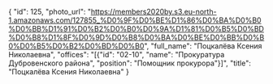 {
    "id": 125,
    "photo_url": "https://members2020by.s3.eu-north-1.amazonaws.com/127855_%D0%9F%D0%BE%D1%86%D0%BA%D0%B0%D0%BB%D1%91%D0%B2%D0%B0%D0%9A%D1%81%D0%B5%D0%BD%D0%B8%D1%8F%D0%9D%D0%B8%D0%BA%D0%BE%D0%BB%D0%B0%D0%B5%D0%B2%D0%BD%D0%B0",
    "full_name": "Поцкалёва Ксения Николаевна",
    "offices": "[{\"id\": \"02-10\", \"name\": \"Прокуратура Дубровенского района\", \"position\": \"Помощник прокурора\"}]",
    "title": "Поцкалёва Ксения Николаевна"
}